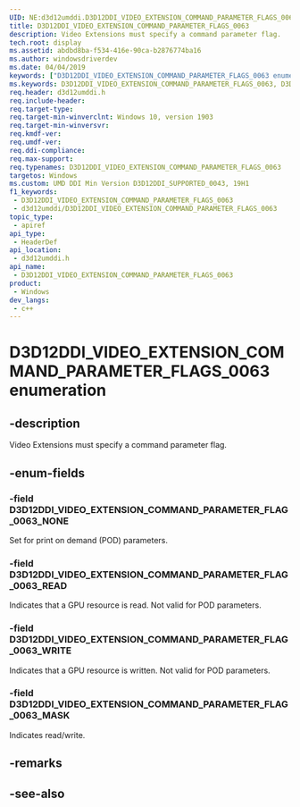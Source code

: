 ```yaml
---
UID: NE:d3d12umddi.D3D12DDI_VIDEO_EXTENSION_COMMAND_PARAMETER_FLAGS_0063
title: D3D12DDI_VIDEO_EXTENSION_COMMAND_PARAMETER_FLAGS_0063
description: Video Extensions must specify a command parameter flag.
tech.root: display
ms.assetid: abdbd8ba-f534-416e-90ca-b2876774ba16
ms.author: windowsdriverdev
ms.date: 04/04/2019
keywords: ["D3D12DDI_VIDEO_EXTENSION_COMMAND_PARAMETER_FLAGS_0063 enumeration"]
ms.keywords: D3D12DDI_VIDEO_EXTENSION_COMMAND_PARAMETER_FLAGS_0063, D3D12DDI_VIDEO_EXTENSION_COMMAND_PARAMETER_FLAGS_0063,
req.header: d3d12umddi.h
req.include-header: 
req.target-type: 
req.target-min-winverclnt: Windows 10, version 1903
req.target-min-winversvr: 
req.kmdf-ver: 
req.umdf-ver: 
req.ddi-compliance: 
req.max-support: 
req.typenames: D3D12DDI_VIDEO_EXTENSION_COMMAND_PARAMETER_FLAGS_0063
targetos: Windows
ms.custom: UMD DDI Min Version D3D12DDI_SUPPORTED_0043, 19H1
f1_keywords:
 - D3D12DDI_VIDEO_EXTENSION_COMMAND_PARAMETER_FLAGS_0063
 - d3d12umddi/D3D12DDI_VIDEO_EXTENSION_COMMAND_PARAMETER_FLAGS_0063
topic_type:
 - apiref
api_type:
 - HeaderDef
api_location:
 - d3d12umddi.h
api_name:
 - D3D12DDI_VIDEO_EXTENSION_COMMAND_PARAMETER_FLAGS_0063
product:
 - Windows
dev_langs:
 - c++
---
```


# D3D12DDI_VIDEO_EXTENSION_COMMAND_PARAMETER_FLAGS_0063 enumeration


## -description

Video Extensions must specify a command parameter flag.

## -enum-fields

### -field D3D12DDI_VIDEO_EXTENSION_COMMAND_PARAMETER_FLAG_0063_NONE

Set for print on demand (POD) parameters.

### -field D3D12DDI_VIDEO_EXTENSION_COMMAND_PARAMETER_FLAG_0063_READ

Indicates that a GPU resource is read. Not valid for POD parameters.

### -field D3D12DDI_VIDEO_EXTENSION_COMMAND_PARAMETER_FLAG_0063_WRITE

Indicates that a GPU resource is written. Not valid for POD parameters.

### -field D3D12DDI_VIDEO_EXTENSION_COMMAND_PARAMETER_FLAG_0063_MASK

Indicates read/write.

## -remarks

## -see-also

